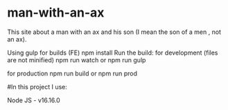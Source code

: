 # man-with-an-ax
This site about a man with an ax and his son (I mean the son of a men , not an ax).

Using gulp for builds (FE)
npm install
Run the build:
for development (files are not minified) npm run watch or npm run gulp

for production npm run build or npm run prod

#In this project I use:

Node JS - v16.16.0